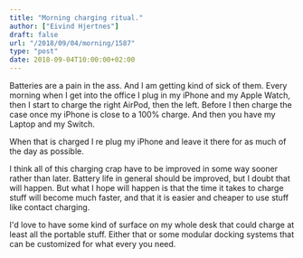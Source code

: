 ```yaml
---
title: "Morning charging ritual."
author: ["Eivind Hjertnes"]
draft: false
url: "/2018/09/04/morning/1587"
type: "post"
date: 2018-09-04T10:00:00+02:00
---
```


Batteries are a pain in the ass. And I am getting kind of sick of them.
Every morning when I get into the office I plug in my iPhone and my
Apple Watch, then I start to charge the right AirPod, then the left.
Before I then charge the case once my iPhone is close to a 100% charge.
And then you have my Laptop and my Switch.

When that is charged I re plug my iPhone and leave it there for as much
of the day as possible.

I think all of this charging crap have to be improved in some way sooner
rather than later. Battery life in general should be improved, but I
doubt that will happen. But what I hope will happen is that the time it
takes to charge stuff will become much faster, and that it is easier and
cheaper to use stuff like contact charging.

I'd love to have some kind of surface on my whole desk that could charge
at least all the portable stuff. Either that or some modular docking
systems that can be customized for what every you need.
